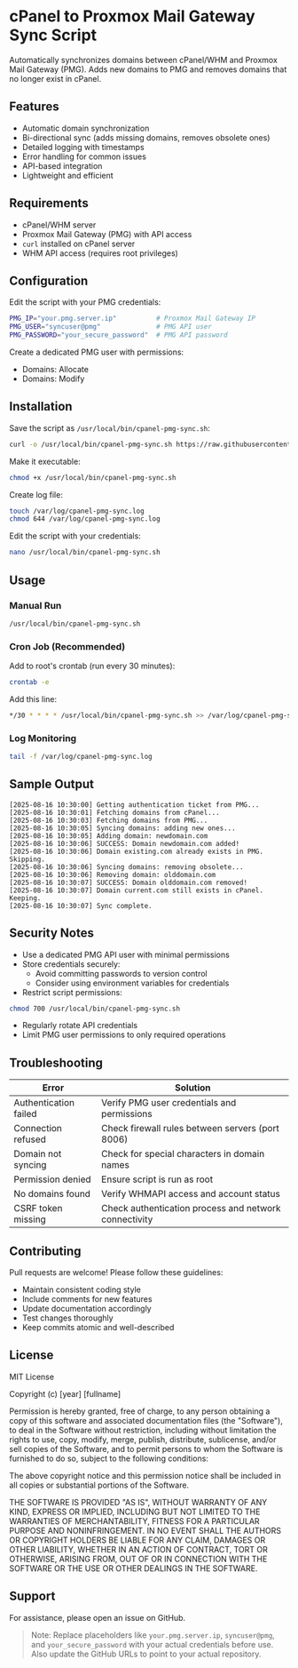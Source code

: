 # cPanel to Proxmox Mail Gateway Sync Script

Automatically synchronizes domains between cPanel/WHM and Proxmox Mail Gateway (PMG). Adds new domains to PMG and removes domains that no longer exist in cPanel.

## Features

- Automatic domain synchronization
- Bi-directional sync (adds missing domains, removes obsolete ones)
- Detailed logging with timestamps
- Error handling for common issues
- API-based integration
- Lightweight and efficient

## Requirements

- cPanel/WHM server
- Proxmox Mail Gateway (PMG) with API access
- `curl` installed on cPanel server
- WHM API access (requires root privileges)

## Configuration

Edit the script with your PMG credentials:

```bash
PMG_IP="your.pmg.server.ip"          # Proxmox Mail Gateway IP
PMG_USER="syncuser@pmg"              # PMG API user
PMG_PASSWORD="your_secure_password"  # PMG API password
```

Create a dedicated PMG user with permissions:

- Domains: Allocate
- Domains: Modify

## Installation

Save the script as `/usr/local/bin/cpanel-pmg-sync.sh`:

```bash
curl -o /usr/local/bin/cpanel-pmg-sync.sh https://raw.githubusercontent.com/JrZavaschi/cpanel-to-pmg-domains-sync/main/cpanel-pmg-sync.sh
```

Make it executable:

```bash
chmod +x /usr/local/bin/cpanel-pmg-sync.sh
```

Create log file:

```bash
touch /var/log/cpanel-pmg-sync.log
chmod 644 /var/log/cpanel-pmg-sync.log
```

Edit the script with your credentials:

```bash
nano /usr/local/bin/cpanel-pmg-sync.sh
```

## Usage

### Manual Run

```bash
/usr/local/bin/cpanel-pmg-sync.sh
```

### Cron Job (Recommended)

Add to root's crontab (run every 30 minutes):

```bash
crontab -e
```

Add this line:

```bash
*/30 * * * * /usr/local/bin/cpanel-pmg-sync.sh >> /var/log/cpanel-pmg-sync.log 2>&1
```

### Log Monitoring

```bash
tail -f /var/log/cpanel-pmg-sync.log
```

## Sample Output

```text
[2025-08-16 10:30:00] Getting authentication ticket from PMG...
[2025-08-16 10:30:01] Fetching domains from cPanel...
[2025-08-16 10:30:03] Fetching domains from PMG...
[2025-08-16 10:30:05] Syncing domains: adding new ones...
[2025-08-16 10:30:05] Adding domain: newdomain.com
[2025-08-16 10:30:06] SUCCESS: Domain newdomain.com added!
[2025-08-16 10:30:06] Domain existing.com already exists in PMG. Skipping.
[2025-08-16 10:30:06] Syncing domains: removing obsolete...
[2025-08-16 10:30:06] Removing domain: olddomain.com
[2025-08-16 10:30:07] SUCCESS: Domain olddomain.com removed!
[2025-08-16 10:30:07] Domain current.com still exists in cPanel. Keeping.
[2025-08-16 10:30:07] Sync complete.
```

## Security Notes

- Use a dedicated PMG API user with minimal permissions
- Store credentials securely:
  - Avoid committing passwords to version control
  - Consider using environment variables for credentials
- Restrict script permissions:

```bash
chmod 700 /usr/local/bin/cpanel-pmg-sync.sh
```

- Regularly rotate API credentials
- Limit PMG user permissions to only required operations

## Troubleshooting

| Error                   | Solution                                                     |
|------------------------|--------------------------------------------------------------|
| Authentication failed  | Verify PMG user credentials and permissions                  |
| Connection refused     | Check firewall rules between servers (port 8006)             |
| Domain not syncing     | Check for special characters in domain names                 |
| Permission denied      | Ensure script is run as root                                 |
| No domains found       | Verify WHMAPI access and account status                      |
| CSRF token missing     | Check authentication process and network connectivity        |

## Contributing

Pull requests are welcome! Please follow these guidelines:

- Maintain consistent coding style
- Include comments for new features
- Update documentation accordingly
- Test changes thoroughly
- Keep commits atomic and well-described

## License

MIT License

Copyright (c) [year] [fullname]

Permission is hereby granted, free of charge, to any person obtaining a copy
of this software and associated documentation files (the "Software"), to deal
in the Software without restriction, including without limitation the rights
to use, copy, modify, merge, publish, distribute, sublicense, and/or sell
copies of the Software, and to permit persons to whom the Software is
furnished to do so, subject to the following conditions:

The above copyright notice and this permission notice shall be included in all
copies or substantial portions of the Software.

THE SOFTWARE IS PROVIDED "AS IS", WITHOUT WARRANTY OF ANY KIND, EXPRESS OR
IMPLIED, INCLUDING BUT NOT LIMITED TO THE WARRANTIES OF MERCHANTABILITY,
FITNESS FOR A PARTICULAR PURPOSE AND NONINFRINGEMENT. IN NO EVENT SHALL THE
AUTHORS OR COPYRIGHT HOLDERS BE LIABLE FOR ANY CLAIM, DAMAGES OR OTHER
LIABILITY, WHETHER IN AN ACTION OF CONTRACT, TORT OR OTHERWISE, ARISING FROM,
OUT OF OR IN CONNECTION WITH THE SOFTWARE OR THE USE OR OTHER DEALINGS IN THE
SOFTWARE.

## Support

For assistance, please open an issue on GitHub.

> Note: Replace placeholders like `your.pmg.server.ip`, `syncuser@pmg`, and `your_secure_password` with your actual credentials before use. Also update the GitHub URLs to point to your actual repository.
